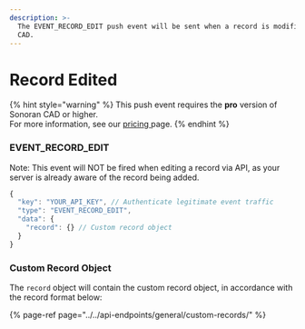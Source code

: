 ```yaml
---
description: >-
  The EVENT_RECORD_EDIT push event will be sent when a record is modified in the
  CAD.
---
```


# Record Edited

{% hint style="warning" %}
This push event requires the **pro** version of Sonoran CAD or higher.  
For more information, see our [pricing ](../../../../pricing/faq/)page.
{% endhint %}

### EVENT\_RECORD\_EDIT

Note: This event will NOT be fired when editing a record via API, as your server is already aware of the record being added.

```javascript
{
  "key": "YOUR_API_KEY", // Authenticate legitimate event traffic
  "type": "EVENT_RECORD_EDIT",
  "data": {
    "record": {} // Custom record object
  }
}
```

### Custom Record Object

The `record` object will contain the custom record object, in accordance with the record format below:

{% page-ref page="../../api-endpoints/general/custom-records/" %}



